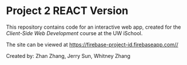 # Project 2 REACT Version

This repository contains code for an interactive web app, created for the _Client-Side Web Development_ course at the UW iSchool.

The site can be viewed at <https://firebase-project-id.firebaseapp.com//>

Created by: Zhan Zhang, Jerry Sun, Whitney Zhang
